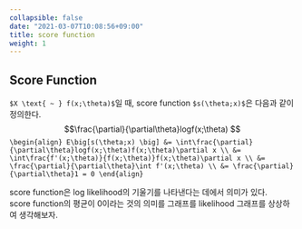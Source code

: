 ```yaml
---
collapsible: false
date: "2021-03-07T10:08:56+09:00"
title: score function
weight: 1
---
```


## Score Function
`$X \text{ ~ } f(x;\theta)$`일 때, score function `$s(\theta;x)$`은 다음과 같이 정의한다.
$$\frac{\partial}{\partial\theta}logf(x;\theta) $$
`\begin{align}
E\big[s(\theta;x) \big] &= \int\frac{\partial}{\partial\theta}logf(x;\theta)f(x;\theta)\partial x \\
&= \int\frac{f'(x;\theta)}{f(x;\theta)}f(x;\theta)\partial x \\
&= \frac{\partial}{\partial\theta}\int f'(x;\theta) \\
&= \frac{\partial}{\partial\theta}1 = 0
\end{align}`

score function은 log likelihood의 기울기를 나타낸다는 데에서 의미가 있다.  
score function의 평균이 0이라는 것의 의미를 그래프를 likelihood 그래프를 상상하여 생각해보자.
